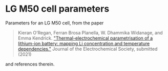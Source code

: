 # LG M50 cell parameters

Parameters for an LG M50 cell, from the paper

> Kieran O’Regan, Ferran Brosa Planella, W. Dhammika Widanage, and Emma Kendrick. ["Thermal-electrochemical parametrisation of a lithium-ion battery: mapping Li concentration and temperature dependencies."]() Journal of the Electrochemical Society, submitted (2021)

and references therein.
